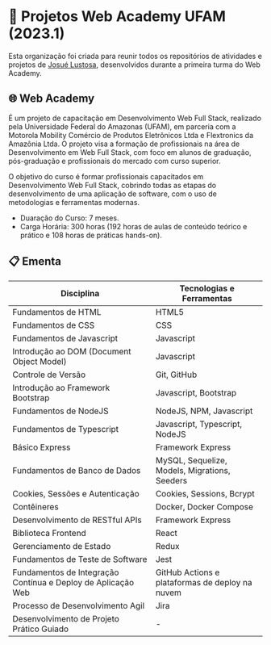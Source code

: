 # 📑 Projetos Web Academy UFAM (2023.1)
Esta organização foi criada para reunir todos os repositórios de atividades e projetos de [Josué Lustosa](https://github.com/josuelustosa), desenvolvidos durante a primeira turma do Web Academy.


## 🌐 Web Academy
É um projeto de capacitação em Desenvolvimento Web Full Stack, realizado pela Universidade Federal do Amazonas (UFAM), em parceria com a Motorola Mobility Comércio de Produtos Eletrônicos Ltda e Flextronics da Amazônia Ltda. O projeto visa a formação de profissionais na área de Desenvolvimento em Web Full Stack, com foco em alunos de graduação, pós-graduação e profissionais do mercado com curso superior.

O objetivo do curso é formar profissionais capacitados em Desenvolvimento Web Full Stack, cobrindo todas as etapas do desenvolvimento de uma aplicação de software, com o uso de metodologias e ferramentas modernas.

* Duaração do Curso: 7 meses.
* Carga Horária: 300 horas (192 horas de aulas de conteúdo teórico e prático e 108 horas de práticas hands-on).

## 📋 Ementa

| **Disciplina**                                               | **Tecnologias e Ferramentas**                   |
|--------------------------------------------------------------|-------------------------------------------------|
| Fundamentos de HTML                                          | HTML5                                           |
| Fundamentos de CSS                                           | CSS                                             |
| Fundamentos de Javascript                                    | Javascript                                      |
| Introdução ao DOM (Document Object Model)                    | Javascript                                      |
| Controle de Versão                                           | Git, GitHub                                     |
| Introdução ao Framework Bootstrap                            | Javascript, Bootstrap                           |
| Fundamentos de NodeJS                                        | NodeJS, NPM, Javascript                         |
| Fundamentos de Typescript                                    | Javascript, Typescript, NodeJS                  |
| Básico Express                                               | Framework Express                               |
| Fundamentos de Banco de Dados                                | MySQL, Sequelize, Models, Migrations, Seeders   |
| Cookies, Sessões e Autenticação                              | Cookies, Sessions, Bcrypt                       |
| Contêineres                                                  | Docker, Docker Compose                          |
| Desenvolvimento de RESTful APIs                              | Framework Express                               |
| Biblioteca Frontend                                          | React                                           |
| Gerenciamento de Estado                                      | Redux                                           |
| Fundamentos de Teste de Software                             | Jest                                            |
| Fundamentos de Integração Contínua e Deploy de Aplicação Web | GitHub Actions e plataformas de deploy na nuvem |
| Processo de Desenvolvimento Agil                             | Jira                                            |
| Desenvolvimento de Projeto Prático Guiado                    | -                                               |
